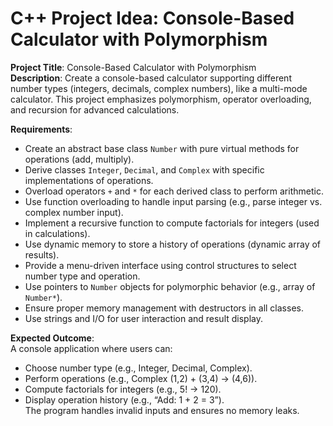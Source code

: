 # C++ Project Idea: Console-Based Calculator with Polymorphism

**Project Title**: Console-Based Calculator with Polymorphism  
**Description**: Create a console-based calculator supporting different number types (integers, decimals, complex numbers), like a multi-mode calculator. This project emphasizes polymorphism, operator overloading, and recursion for advanced calculations.

**Requirements**:
- Create an abstract base class `Number` with pure virtual methods for operations (add, multiply).
- Derive classes `Integer`, `Decimal`, and `Complex` with specific implementations of operations.
- Overload operators `+` and `*` for each derived class to perform arithmetic.
- Use function overloading to handle input parsing (e.g., parse integer vs. complex number input).
- Implement a recursive function to compute factorials for integers (used in calculations).
- Use dynamic memory to store a history of operations (dynamic array of results).
- Provide a menu-driven interface using control structures to select number type and operation.
- Use pointers to `Number` objects for polymorphic behavior (e.g., array of `Number*`).
- Ensure proper memory management with destructors in all classes.
- Use strings and I/O for user interaction and result display.

**Expected Outcome**:  
A console application where users can:  
- Choose number type (e.g., Integer, Decimal, Complex).  
- Perform operations (e.g., Complex (1,2) + (3,4) → (4,6)).  
- Compute factorials for integers (e.g., 5! → 120).  
- Display operation history (e.g., “Add: 1 + 2 = 3”).  
The program handles invalid inputs and ensures no memory leaks.